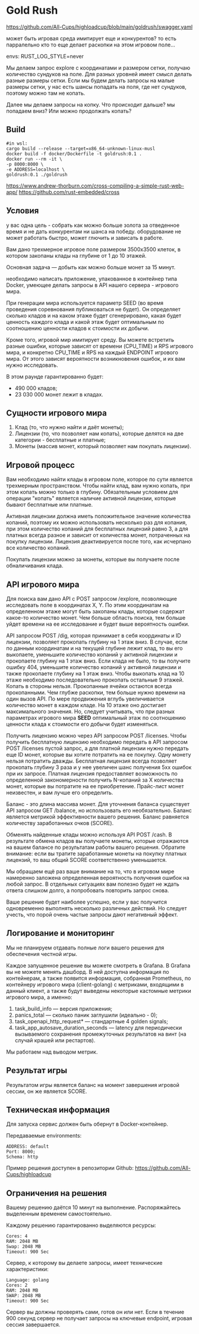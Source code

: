# Gold Rush

https://github.com/All-Cups/highloadcup/blob/main/goldrush/swagger.yaml

может быть игровая среда имитирует еще и конкурентов? то есть парралельно кто то еще делает раскопки на этом игровом поле...

envs: RUST_LOG_STYLE=never

Мы делаем запрос explore с координатами и размером сетки, получаю количество сундуков на поле. Для разных уровней имеет смысл делать разные размеры сетки. Если мы будем делать запросы на малые размеры сетки, у нас есть шансы попадать на поля, где нет сундуков, поэтому можно там не копать.

Далее мы делаем запросы на копку. Что происходит дальше? мы попадаем вниз? Или можно продолжать копать?

## Build

```shell script
#in wsl:
cargo build --release --target=x86_64-unknown-linux-musl
docker build -f docker/Dockerfile -t goldrush:0.1 .
docker run --rm -it \
-p 8000:8000 \
-e ADDRESS=localhost \
goldrush:0.1 ./goldrush
```

https://www.andrew-thorburn.com/cross-compiling-a-simple-rust-web-app/
https://github.com/rust-embedded/cross

## Условия

у вас одна цель - собрать как можно больше золота за отведенное время и не дать конкурентам ни шанса на победу. оборудование не может работать быстро, может глючить и зависать в работе.

Вам дано трехмерное игровое поле размером 3500х3500 клеток, в котором закопаны клады на глубине от 1 до 10 этажей.

Основная задача — добыть как можно больше монет за 15 минут.

необходимо написать приложение, упакованное в контейнер типа Docker, умеющее делать запросы в API нашего сервера - игрового мира.

При генерации мира используется параметр SEED (во время проведения соревнования публиковаться не будет). Он определяет сколько кладов и на каком этаже будет сгенерировано, какая будет ценность каждого клада и какой этаж будет оптимальным по соотношению ценности кладов к стоимости их добычи.

Кроме того, игровой мир имитирует среду. Вы можете встретить разные ошибки, которые зависят от времени (CPU_TIME) и RPS игрового мира, и конкретно CPU_TIME и RPS на каждый ENDPOINT игрового мира. От этого зависят вероятности возникновения ошибок, и их вам нужно исследовать.

В этом раунде гарантированно будет:

- 490 000 кладов;
- 23 030 000 монет лежит в кладах.

## Сущности игрового мира

1. Клад (то, что нужно найти и даёт монеты);
2. Лицензии (то, что позволяет нам копать), которые делятся на две категории - бесплатные и платные;
3. Монеты (массив монет, который позволяет нам покупать лицензии).

## Игровой процесс

Вам необходимо найти клады в игровом поле, которое по сути является трехмерным пространством. Чтобы найти клад, вам нужно копать, при этом копать можно только в глубину. Обязательным условием для операции "копать" является наличие активной лицензии, которые бывают бесплатные или платные.

Активная лицензии должна иметь положительное значение количества копаний, поэтому их можно использовать несколько раз для копания, при этом количество копаний для бесплатных лицензий равно 3, а для платных всегда разное и зависит от количества монет, потраченных на покупку лицензии. Лицензия деактивируется после того, как исчерпано все количество копаний.

Покупать лицензии можно за монеты, которые вы получаете после обналичивания клада.

## API игрового мира

Для поиска вам дано API с POST запросом /explore, позволяющие исследовать поле в координатах X, Y. По этим координатам на определенном этаже могут быть закопаны клады, которые содержат какое-то количество монет. Чем больше область поиска, тем больше уйдет времени на ее исследование и будет выше вероятность ошибки.

API запросом POST /dig, которая принимает в себя координаты и ID лицензии, позволяет прокопать глубину на 1 этаж вниз. В случае, если по данным координатам и на текущей глубине лежит клад, то вы его выкопаете, уменьшите количество копаний у активной лицензии и прокопаете глубину на 1 этаж вниз. Если клада не было, то вы получите ошибку 404, уменьшите количество копаний у активной лицензии и также прокопаете глубину на 1 этаж вниз. Чтобы выкопать клад на 10 этаже необходимо последовательно прокопать остальные 9 этажей. Копать в стороны нельзя. Прокопанные ячейки остаются всегда прокопанными. Чем глубже раскопки, тем больше нужно времени на один вызов API. По мере продвижения вглубь увеличивается количество монет в каждом кладе. На 10 этаже оно достигает максимального значения. Но, следует учитывать, что при разных параметрах игрового мира **SEED** оптимальный этаж по соотношению ценности клада к стоимости его добычи будет изменяться.

Получить лицензию можно через API запросом POST /licenses. Чтобы получить бесплатную лицензию необходимо передать в API запросом POST /licenses пустой запрос, а для платной лицензии нужно передать еще ID монет, которые вы хотите потратить на ее покупку. Одну монету нельзя потратить дважды. Бесплатная лицензия всегда позволяет прокопать глубину 3 раза и у нее увеличен шанс получения 5хх ошибок при их запросе. Платная лицензия предоставляет возможность по определенной закономерности получить N-копаний за X количества монет, которые вы потратите на ее приобретение. Прайс-лист монет неизвестен, и вам лучше его определить.

Баланс - это длина массива монет. Для уточнения баланса существует API запросом GET /balance, но использовать его необязательно. Баланс является метрикой эффективности вашего решения. Баланс равняется количеству заработанных очков (SCORE).

Обменять найденные клады можно используя API POST /cash. В результате обмена кладов вы получаете монеты, которые отражаются на вашем балансе по результатам работы вашего решения. Обратите внимание: если вы тратите заработанные монеты на покупку платных лицензий, то ваш общий SCORE соответственно уменьшается.

Мы обращаем ещё раз ваше внимание на то, что в игровом мире намеренно заложена определенная вероятность получения ошибок на любой запрос. В отдельных ситуациях вам полезно будет не ждать ответа слишком долго, а попробовать повторить запрос снова.

Ваше решение будет наиболее успешно, если у вас получится одновременно выполнять несколько различных действий. Но следует учесть, что порой очень частые запросы дают негативный эффект.

## Логирование и мониторинг

Мы не планируем отдавать полные логи вашего решения для обеспечения честной игры.

Каждое запущенное решение вы можете смотреть в Grafana. В Grafana вы не можете менять дашборд. В ней доступна информация по контейнерам, а также появится информация, собранная Prometheus, по контейнеру игрового мира (client-golang) с метриками, входящими в данный клиент, а также будут выведены некоторые кастомные метрики игрового мира, а именно:

1. task_build_info — версия приложения;
2. panics_total — сколько паник заглушили (идеально - 0);
3. task_openapi_http_request* — стандартные 4 golden signals;
4. task_app_autosave_duration_seconds — latency для периодически вызываемого сохранения промежуточных результатов на винт (на случай крашей или рестартов).

Мы работаем над выводом метрик.

## Результат игры

Результатом игры является баланс на момент завершения игровой сессии, он же является SCORE.

## Техническая информация

Для запуска сервис должен быть обернут в Docker-контейнер.

Передаваемые environments:

```
ADDRESS: default
Port: 8000;
Schema: http
```

Пример решения доступен в репозитории Github: https://github.com/All-Cups/highloadcup

## Ограничения на решения

Вашему решению даётся 10 минут на выполнение. Распоряжайтесь выделенным временем самостоятельно.

Каждому решению гарантированно выделяются ресурсы:

```
Cores: 4
RAM: 2048 MB
Swap: 2048 MB
Timeout: 900 Sec
```

Сервер, к которому вы делаете запросы, имеет технические характеристики:

```
Language: golang
Cores: 2
RAM: 2048 MB
SWAP: 2048 MB
Timeout: 900 Sec
```

Сервер вы должны проверять сами, готов он или нет. Если в течение 900 секунд сервер не получает запросы на ключевые endpoint, игровая сессия завершается.
